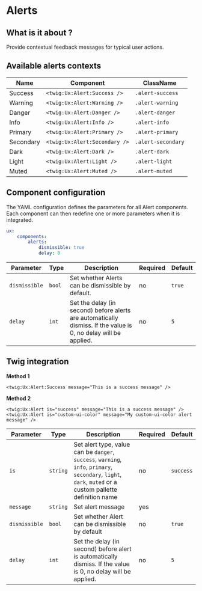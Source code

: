 # Alerts

## What is it about ?

Provide contextual feedback messages for typical user actions.

<!-- {"file": "00-main.html", "language": "twig"} -->

## Available alerts contexts

| Name | Component | ClassName |
|-|-|-|
| Success | `<twig:Ux:Alert:Success />` | `.alert-success` |
| Warning | `<twig:Ux:Alert:Warning />` | `.alert-warning` |
| Danger | `<twig:Ux:Alert:Danger />` | `.alert-danger` |
| Info | `<twig:Ux:Alert:Info />` | `.alert-info` |
| Primary | `<twig:Ux:Alert:Primary />` | `.alert-primary` |
| Secondary | `<twig:Ux:Alert:Secondary />` | `.alert-secondary` |
| Dark | `<twig:Ux:Alert:Dark />` | `.alert-dark` |
| Light | `<twig:Ux:Alert:Light />` | `.alert-light` |
| Muted | `<twig:Ux:Alert:Muted />` | `.alert-muted` |

## Component configuration

The YAML configuration defines the parameters for all Alert components. Each component can then redefine one or more parameters when it is integrated.

```yaml
ux:
    components:
        alerts:
            dismissible: true
            delay: 0
```

| Parameter | Type | Description | Required | Default |
|-|-|-|-|-|
| `dismissible` | `bool` | Set whether Alerts can be dismissible by default. | no | `true` |
| `delay` | `int` | Set the delay (in second) before alerts are automatically dismiss. If the value is 0, no delay will be applied. | no | `5` |

## Twig integration

**Method 1**
```twig 
<twig:Ux:Alert:Success message="This is a success message" />
``` 

**Method 2**
```twig 
<twig:Ux:Alert is="success" message="This is a success message" />
<twig:Ux:Alert is="custom-ui-color" message="My custom-ui-color alert message" />
``` 

| Parameter | Type | Description | Required | Default |
|-|-|-|-|-|
| `is` | `string` | Set alert type, value can be <code>danger</code>, <code>success</code>, <code>warning</code>, <code>info</code>, <code>primary</code>, <code>secondary</code>, <code>light</code>, <code>dark</code>, <code>muted</code> or a custom pallette definition name | no | `success` |
| `message` | `string` | Set alert message | yes |  |
| `dismissible` | `bool` | Set whether Alert can be dismissible by default | no | `true` |
| `delay` | `int` | Set the delay (in second) before alert is automatically dismiss. If the value is 0, no delay will be applied. | no | `5` |